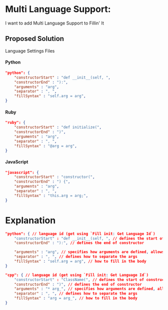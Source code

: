 # Multi Language Support:
I want to add Multi Language Support to Fillin' It

## Proposed Solution
Language Settings Files

#### Python
```json
"python": {
	"constructorStart" : "def __init__(self, ",
	"constructorEnd" : "):",
	"arguments" : "arg",
	"separator" : ", ",
	"fillSyntax" : "self.arg = arg",
}
```
#### Ruby
```json
"ruby": {
	"constructorStart" : "def initialize(",
	"constructorEnd" : ")",
	"arguments" : "arg",
	"separator" : ", ",
	"fillSyntax" : "@arg = arg",
}
```
#### JavaScript
```json
"javascript": {
	"constructorStart" : "constructor(",
	"constructorEnd" : ") {",
	"arguments" : "arg",
	"separator" : ", ",
	"fillSyntax" : "this.arg = arg;",
}
```

# Explanation
```json
"python": { // language id (get using `Fill init: Get Language Id`)
	"constructorStart" : "def __init__(self, ", // defines the start of constructor (also the search term)
	"constructorEnd" : "):", // defines the end of constructor

	"arguments" : "arg", // specifies how arguments are defined, allows for wildcards
	"separator" : ", ", // defines how to separate the args
	"fillSyntax" : "self.arg = arg", // how to fill in the body
}
```
```json
"cpp": { // language id (get using `Fill init: Get Language Id`)
	"constructorStart" : "ClassName(", // defines the start of constructor (also the search term)
	"constructorEnd" : ")", // defines the end of constructor
	"arguments" : "* arg_", // specifies how arguments are defined, allows for wildcards
	"separator" : ", ", // defines how to separate the args
	"fillSyntax" : "arg = arg_", // how to fill in the body
}
```








